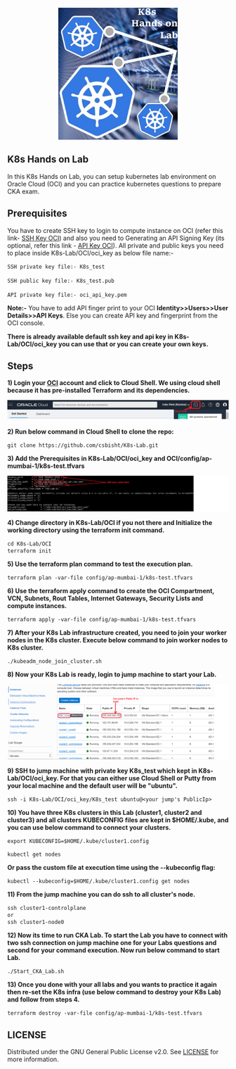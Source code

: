 <p align="center">
    <a href="https://github.com/csbisht/K8s-Lab">
        <img src="https://github.com/csbisht/K8s-Lab/blob/main/images/K8_Handson_Lab.png" height="300" alt="K8s Lab">
    </a>
</p>

## **K8s Hands on Lab**
 
In this K8s Hands on Lab, you can setup kubernetes lab environment on Oracle Cloud (OCI) and you can practice kubernetes questions to prepare CKA exam.
## **Prerequisites**
You have to create SSH key to login to compute instance on OCI (refer this link- [SSH Key OCI](https://docs.oracle.com/en-us/iaas/developer-tutorials/tutorials/tf-compute/01-summary.htm)) and also you need to Generating an API Signing Key (its optional, refer this link - [API Key OCI](https://docs.oracle.com/en-us/iaas/Content/API/Concepts/apisigningkey.htm#four)). All private and public keys you need to place inside K8s-Lab/OCI/oci_key as below file name:-
```
SSH private key file:- K8s_test

SSH public key file:- K8s_test.pub

API private key file:- oci_api_key.pem
```
**Note:-** You have to add API finger print to your OCI **Identity>>Users>>User Details>>API Keys**. Else you can create API key and fingerprint from the OCI console.

**There is already available default ssh key and api key in K8s-Lab/OCI/oci_key you can use that or you can create your own keys.**

## **Steps**

**1) Login your [OCI](https://oraclecloud.com) account and click to Cloud Shell. We using cloud shell because it has pre-installed Terraform and its dependencies.**

![Cloud Shell](https://github.com/csbisht/K8s-Lab/blob/main/images/CloudShell.png)

**2) Run below command in Cloud Shell to clone the repo:**
```
git clone https://github.com/csbisht/K8s-Lab.git
```
**3) Add the Prerequisites in K8s-Lab/OCI/oci_key and OCI/config/ap-mumbai-1/k8s-test.tfvars**

![TFVARS FILE](https://github.com/csbisht/K8s-Lab/blob/main/images/tfvars_file.png)

**4) Change directory in K8s-Lab/OCI if you not there and Initialize the working directory using the terraform init command.**
```
cd K8s-Lab/OCI
terraform init
```
**5) Use the terraform plan command to test the execution plan.**
```
terraform plan -var-file config/ap-mumbai-1/k8s-test.tfvars
```
**6) Use the terraform apply command to create the OCI Compartment, VCN, Subnets, Rout Tables, Internet Gateways, Security Lists and compute instances.**
```
terraform apply -var-file config/ap-mumbai-1/k8s-test.tfvars
```
**7) After your K8s Lab infrastructure created, you need to join your worker nodes in the K8s cluster. Execute below command to join worker nodes to K8s cluster.**
```
./kubeadm_node_join_cluster.sh
```
**8) Now your K8s Lab is ready, login to jump machine to start your Lab.**

![OCI Instances](https://github.com/csbisht/K8s-Lab/blob/main/images/OCI_Instances.png)

**9) SSH to jump machine with private key K8s_test which kept in K8s-Lab/OCI/oci_key. For that you can either use Cloud Shell or Putty from your local machine and the default user will be "ubuntu".**
```
ssh -i K8s-Lab/OCI/oci_key/K8s_test ubuntu@<your jump's PublicIp>
```
**10) You have three K8s clusters in this Lab (cluster1, cluster2 and cluster3) and all clusters KUBECONFIG files are kept in $HOME/.kube, and you can use below command to connect your clusters.**
```
export KUBECONFIG=$HOME/.kube/cluster1.config

```
```
kubectl get nodes
```
**Or pass the custom file at execution time using the --kubeconfig flag:**
```
kubectl --kubeconfig=$HOME/.kube/cluster1.config get nodes

```
**11) From the jump machine you can do ssh to all cluster's node.**
```
ssh cluster1-controlplane
or
ssh cluster1-node0

```
**12) Now its time to run CKA Lab. To start the Lab you have to connect with two ssh connection on jump machine one for your Labs questions and second for your command execution. Now run below command to start Lab.**
```
./Start_CKA_Lab.sh
```
**13) Once you done with your all labs and you wants to practice it again then re-set the K8s infra (use below command to destroy your K8s Lab) and follow from steps 4.**
```
terraform destroy -var-file config/ap-mumbai-1/k8s-test.tfvars
```

## **LICENSE**
Distributed under the GNU General Public License v2.0. See [LICENSE](https://github.com/csbisht/K8s-Lab_FreeTier/blob/main/LICENSE) for more information.


